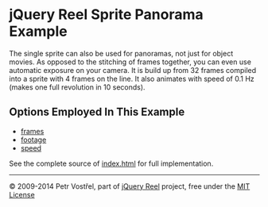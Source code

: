 jQuery Reel Sprite Panorama Example
===================================

The single sprite can also be used for panoramas, not just for object movies.
As opposed to the stitching of frames together, you can even use automatic
exposure on your camera. It is build up from 32 frames compiled into a
sprite with 4 frames on the line. It also animates with speed of 0.1 Hz
(makes one full revolution in 10 seconds).


Options Employed In This Example
--------------------------------

- [frames](http://reel360.org/reel#frames)
- [footage](http://reel360.org/reel#footage)
- [speed](http://reel360.org/reel#speed)

See the complete source of [index.html](index.html) for full
implementation.


---
&copy; 2009-2014 Petr Vostřel, part of [jQuery Reel][reel] project, free under the [MIT License][license]



[reel]:http://reel360.org
[license]:https://raw.github.com/pisi/Reel/master/LICENSE.txt
